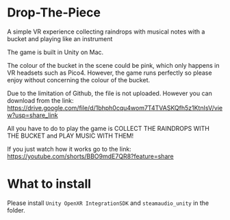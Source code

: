# Drop-The-Piece
A simple VR experience collecting raindrops with musical notes with a bucket and playing like an instrument

The game is built in Unity on Mac.

The colour of the bucket in the scene could be pink, which only happens in VR headsets such as Pico4. However, the game runs perfectly so please enjoy without concerning the colour of the bucket.

Due to the limitation of Github, the file is not uploaded. However you can download from the link: https://drive.google.com/file/d/1bhph0cqu4wom7T4TVASKQfh5z1KtnIsV/view?usp=share_link

All you have to do to play the game is COLLECT THE RAINDROPS WITH THE BUCKET and PLAY MUSIC WITH THEM!

If you just watch how it works go to the link:
https://youtube.com/shorts/BBO9mdE7QR8?feature=share

# What to install
Please install `Unity OpenXR IntegrationSDK` and `steamaudio_unity` in the folder.
